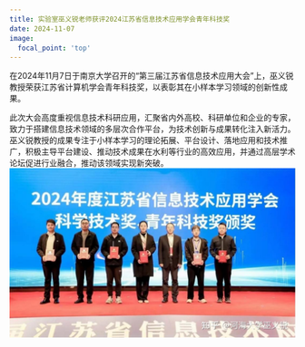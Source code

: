 ```yaml
---
title: 实验室巫义锐老师获评2024江苏省信息技术应用学会青年科技奖
date: 2024-11-07
image:
  focal_point: 'top'
---
```

在2024年11月7日于南京大学召开的“第三届江苏省信息技术应用大会”上，巫义锐教授荣获江苏省计算机学会青年科技奖，以表彰其在小样本学习领域的创新性成果。
<!--more-->
此次大会高度重视信息技术科研应用，汇聚省内外高校、科研单位和企业的专家，致力于搭建信息技术领域的多层次合作平台，为技术创新与成果转化注入新活力。巫义锐教授的成果专注于小样本学习的理论拓展、平台设计、落地应用和技术推广，积极主导平台建设、推动技术成果在水利等行业的高效应用，并通过高层学术论坛促进行业融合，推动该领域实现新突破。
![](24-11-7-1.jpg)